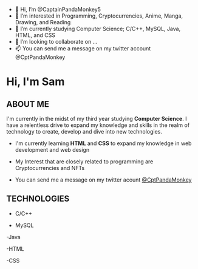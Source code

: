 - 👋 Hi, I’m @CaptainPandaMonkey5
- 👀 I’m interested in Programming, Cryptocurrencies, Anime, Manga, Drawing, and Reading
- 🌱 I’m currently studying Computer Science; C/C++, MySQL, Java, HTML, and CSS
- 💞️ I’m looking to collaborate on ...
- 📫 You can send me a message on my twitter account @CptPandaMonkey

<!---
CaptainPandaMonkey5/CaptainPandaMonkey5 is a ✨ special ✨ repository because its `README.md` (this file) appears on your GitHub profile.
You can click the Preview link to take a look at your changes.
--->

# Hi, I'm Sam

<h2>ABOUT ME</h2>

I'm currently in the midst of my third year studying **Computer Science**. I have a relentless drive to expand my knowledge
and skills in the realm of technology to create, develop and dive into new technologies.

- I'm currently learning **HTML** and **CSS** to expand my knowledge in web development and web design

- My Interest that are closely related to programming are Cryptocurrencies and NFTs

- You can send me a message on my twitter acount [@CptPandaMonkey](https://twitter.com/CptPandaMonkey)

<h2>TECHNOLOGIES</h2>

- C/C++

- MySQL

-Java

-HTML

-CSS
